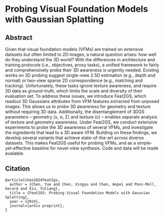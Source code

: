# Probing Visual Foundation Models with Gaussian Splatting

## Abstract
Given that visual foundation models (VFMs) are trained on extensive datasets but often limited to 2D images, a natural question arises: how well do they understand the 3D world? With the differences in architecture and training protocols (i.e., objectives, proxy tasks), a unified framework to fairly and comprehensively probe their 3D awareness is urgently needed. Existing works on 3D probing suggest single-view 2.5D estimation (e.g., depth and normal) or two-view sparse 2D correspondence (e.g., matching and tracking). Unfortunately, these tasks ignore texture awareness, and require 3D data as ground-truth, which limits the scale and diversity of their evaluation set. To address these issues, we introduce Feat2GS, which readout 3D Gaussians attributes from VFM features extracted from unposed images. This allows us to probe 3D awareness for geometry and texture without requiring 3D data. Additionally, the disentanglement of 3DGS parameters – geometry (x, α, Σ) and texture (c) – enables separate analysis of texture and geometry awareness. Under Feat2GS, we conduct extensive experiments to probe the 3D awareness of several VFMs, and investigate the ingredients
that lead to a 3D aware VFM. Building on these findings, we develop several variants that achieve state-of-the-art across diverse datasets. This makes Feat2GS useful for probing VFMs, and as a simple-yet-effective baseline for novel-view synthesis. Code and data will be made available.

## Citation
```
@article{chen2024feat2gs,
  author = {Chen, Yue and Chen, Xingyu and Chen, Anpei and Pons-Moll, Gerard and Xiu, Yuliang},
  title = {Feat2GS: Probing Visual Foundation Models with Gaussian Splatting},
  year = {2024},
  journal={arXiv preprint},
}
```
